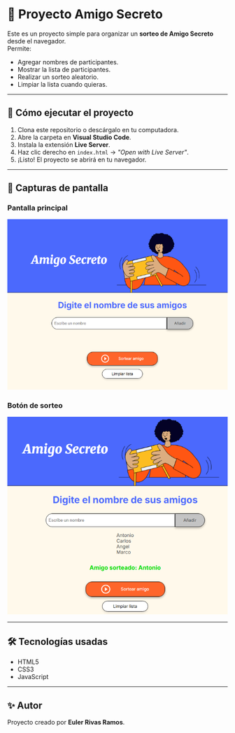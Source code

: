 # 🎁 Proyecto Amigo Secreto

Este es un proyecto simple para organizar un **sorteo de Amigo Secreto** desde el navegador.  
Permite:
- Agregar nombres de participantes.
- Mostrar la lista de participantes.
- Realizar un sorteo aleatorio.
- Limpiar la lista cuando quieras.

---

## 🚀 Cómo ejecutar el proyecto
1. Clona este repositorio o descárgalo en tu computadora.
2. Abre la carpeta en **Visual Studio Code**.
3. Instala la extensión **Live Server**.
4. Haz clic derecho en `index.html` → *"Open with Live Server"*.
5. ¡Listo! El proyecto se abrirá en tu navegador.

---

## 📸 Capturas de pantalla

### Pantalla principal
![Pantalla principal](assets/pantalla-principal.png)

### Botón de sorteo
![Botón sorteo](assets/sorteo.png)

---

## 🛠️ Tecnologías usadas
- HTML5
- CSS3
- JavaScript

---

## ✨ Autor
Proyecto creado por **Euler Rivas Ramos**.